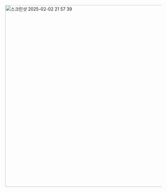 <img width="586" alt="스크린샷 2025-02-02 21 57 39" src="https://github.com/user-attachments/assets/c8c8d3f9-431b-46c6-a6b3-0e605e52d4c1" />
